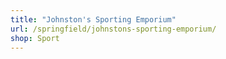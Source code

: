 ```yaml
---
title: "Johnston's Sporting Emporium"
url: /springfield/johnstons-sporting-emporium/
shop: Sport
---
```

